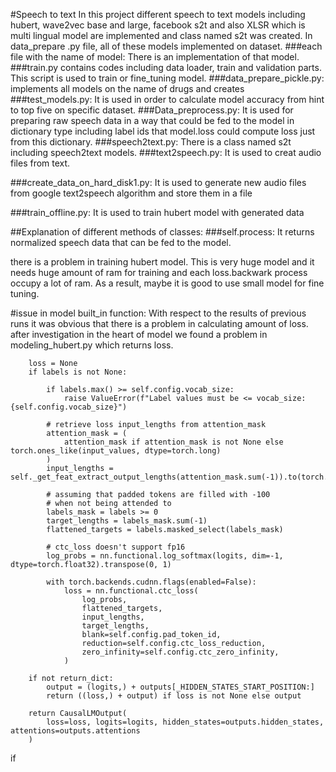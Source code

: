 #Speech to text
In this project different speech to text models including hubert, wave2vec base and large, facebook s2t and also XLSR which is multi lingual model are implemented and class named s2t was created. In data_prepare .py file, all of these models implemented on dataset.
###each file with the name of model: 
There is an implementation of that model. 
###train.py
contains codes including data loader, train and validation parts. This script is used to train or fine_tuning model.
###data_prepare_pickle.py: 
implements all models on the name of drugs and creates 
###test_models.py:
It is used in order to calculate model accuracy from hint to top five on specific dataset.
###Data_preprocess.py:
It is used for preparing raw speech data in a way that could be fed to the model in dictionary type including label ids that model.loss could compute loss just from this dictionary.
###speech2text.py:
There is a class named s2t including speech2text models.
###text2speech.py:
It is used to creat audio files from text.

###create_data_on_hard_disk1.py:
It is used to generate new audio files from google text2speech algorithm and store them in a file

###train_offline.py:
It is used to train hubert model with generated data

##Explanation of different methods of classes:
###self.process:
It returns normalized speech data that can be fed to the model.

there is a problem in training hubert model. This is very huge model and 
it needs huge amount of ram for training and each loss.backwark process occupy a lot 
of ram. As a result, maybe it is good to use small model for fine tuning.

#issue in model built_in function:
With respect to the results of previous runs it was obvious that there is a problem in calculating amount of loss.
after investigation in the heart of model we found a problem in modeling_hubert.py which returns loss.
 
        loss = None
        if labels is not None:

            if labels.max() >= self.config.vocab_size:
                raise ValueError(f"Label values must be <= vocab_size: {self.config.vocab_size}")

            # retrieve loss input_lengths from attention_mask
            attention_mask = (
                attention_mask if attention_mask is not None else torch.ones_like(input_values, dtype=torch.long)
            )
            input_lengths = self._get_feat_extract_output_lengths(attention_mask.sum(-1)).to(torch.long)

            # assuming that padded tokens are filled with -100
            # when not being attended to
            labels_mask = labels >= 0
            target_lengths = labels_mask.sum(-1)
            flattened_targets = labels.masked_select(labels_mask)

            # ctc_loss doesn't support fp16
            log_probs = nn.functional.log_softmax(logits, dim=-1, dtype=torch.float32).transpose(0, 1)

            with torch.backends.cudnn.flags(enabled=False):
                loss = nn.functional.ctc_loss(
                    log_probs,
                    flattened_targets,
                    input_lengths,
                    target_lengths,
                    blank=self.config.pad_token_id,
                    reduction=self.config.ctc_loss_reduction,
                    zero_infinity=self.config.ctc_zero_infinity,
                )

        if not return_dict:
            output = (logits,) + outputs[_HIDDEN_STATES_START_POSITION:]
            return ((loss,) + output) if loss is not None else output

        return CausalLMOutput(
            loss=loss, logits=logits, hidden_states=outputs.hidden_states, attentions=outputs.attentions
        )
if 
